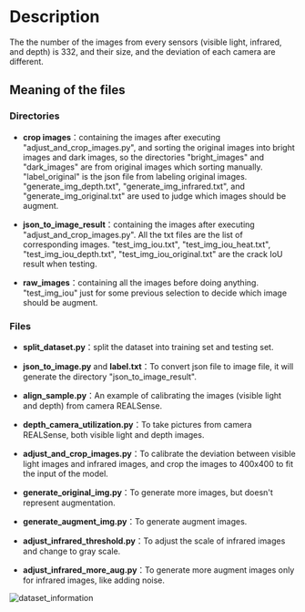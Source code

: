 # Description

The the number of the images from every sensors (visible light, infrared, and depth) is 332, and their size, and the deviation of each camera are different.

## Meaning of the files

### Directories

* **crop images**：containing the images after executing "adjust_and_crop_images.py", and sorting the original images into bright images and dark images, so the directories "bright_images" and "dark_images" are from original images which sorting manually. "label_original" is the json file from labeling original images. "generate_img_depth.txt", "generate_img_infrared.txt", and "generate_img_original.txt" are used to judge which images should be augment.

* **json_to_image_result**：containing the images after executing "adjust_and_crop_images.py". All the txt files are the list of corresponding images. "test_img_iou.txt", "test_img_iou_heat.txt", "test_img_iou_depth.txt", "test_img_iou_original.txt" are the crack IoU result when testing.

* **raw_images**：containing all the images before doing anything. "test_img_iou" just for some previous selection to decide which image should be augment.

### Files

* **split_dataset.py**：split the dataset into training set and testing set.

* **json_to_image.py** and **label.txt**：To convert json file to image file, it will generate the directory "json_to_image_result".

* **align_sample.py**：An example of calibrating the images (visible light and depth) from camera REALSense.

* **depth_camera_utilization.py**：To take pictures from camera REALSense, both visible light and depth images.

* **adjust_and_crop_images.py**：To calibrate the deviation between visible light images and infrared images, and crop the images to 400x400 to fit the input of the model.

* **generate_original_img.py**：To generate more images, but doesn't represent augmentation.

* **generate_augment_img.py**：To generate augment images.

* **adjust_infrared_threshold.py**：To adjust the scale of infrared images and change to gray scale.

* **adjust_infrared_more_aug.py**：To generate more augment images only for infrared images, like adding noise.

![dataset_information](https://github.com/teng2023/Crack-segmentation-on-customized-dataset-with-visible-ight-infrared-depth-images/blob/main/customized%20dataset/dataset_information.png)
